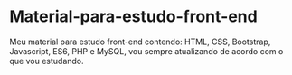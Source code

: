 # Material-para-estudo-front-end
Meu material para estudo front-end contendo: HTML, CSS, Bootstrap, Javascript, ES6, PHP e MySQL, vou sempre atualizando de acordo com o que vou estudando.
